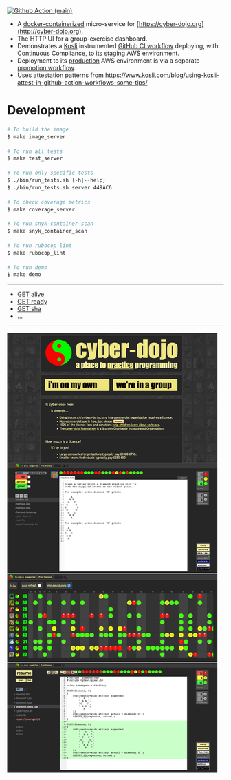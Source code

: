 [![Github Action (main)](https://github.com/cyber-dojo/dashboard/actions/workflows/main.yml/badge.svg?branch=main)](https://github.com/cyber-dojo/dashboard/actions)


- A [docker-containerized](https://registry.hub.docker.com/r/cyberdojo/dashboard) micro-service for [https://cyber-dojo.org](http://cyber-dojo.org).
- The HTTP UI for a group-exercise dashboard.
- Demonstrates a [Kosli](https://www.kosli.com/) instrumented [GitHub CI workflow](https://app.kosli.com/cyber-dojo/flows/dashboard-ci/trails/) deploying, with Continuous Compliance, to its [staging](https://app.kosli.com/cyber-dojo/environments/aws-beta/snapshots/) AWS environment.
- Deployment to its [production](https://app.kosli.com/cyber-dojo/environments/aws-prod/snapshots/) AWS environment is via a separate [promotion workflow](https://github.com/cyber-dojo/aws-prod-co-promotion).
- Uses attestation patterns from https://www.kosli.com/blog/using-kosli-attest-in-github-action-workflows-some-tips/

# Development

```bash
# To build the image
$ make image_server

# To run all tests
$ make test_server

# To run only specific tests
$ ./bin/run_tests.sh {-h|--help}
$ ./bin/run_tests.sh server 449AC6

# To check coverage metrics
$ make coverage_server

# To run snyk-container-scan
$ make snyk_container_scan

# To run rubocop-lint
$ make rubocop_lint

# To run demo
$ make demo
```

- - - -
* [GET alive](docs/api.md#get-alive)  
* [GET ready](docs/api.md#get-ready)
* [GET sha](docs/api.md#get-sha)
* ...

- - - -
![cyber-dojo.org home page](https://github.com/cyber-dojo/cyber-dojo/blob/master/shared/home_page_snapshot.png)
